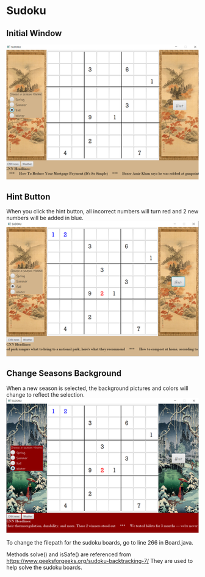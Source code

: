 # Sudoku

## Initial Window
![Beginning setup](https://github.com/autumn-arbon/Sudoku/blob/master/sudoku-pictures/fall-beginning.png)

## Hint Button
When you click the hint button, all incorrect numbers will turn red and 2 new numbers will be added in blue.
![Hint example](https://github.com/autumn-arbon/Sudoku/blob/master/sudoku-pictures/fall-hint.png)

## Change Seasons Background
When a new season is selected, the background pictures and colors will change to reflect the selection.
![Winter season](https://github.com/autumn-arbon/Sudoku/blob/master/sudoku-pictures/winter.png)

To change the filepath for the sudoku boards, go to line 266 in Board.java.

Methods solve() and isSafe() are referenced from https://www.geeksforgeeks.org/sudoku-backtracking-7/
They are used to help solve the sudoku boards.
